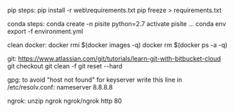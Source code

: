 pip steps:
pip install -r web\requirements.txt
pip freeze > requirements.txt

conda steps:
conda create -n pisite python=2.7
activate pisite
...
conda env export -f environment.yml

clean docker:
docker rmi $(docker images -q)
docker rm $(docker ps -a -q)

git:
https://www.atlassian.com/git/tutorials/learn-git-with-bitbucket-cloud
git checkout
git clean -f
git reset --hard


gpg:
to avoid "host not found" for keyserver write this line in /etc/resolv.conf:
nameserver 8.8.8.8

ngrok:
unzip ngrok
ngrok/ngrok http 80